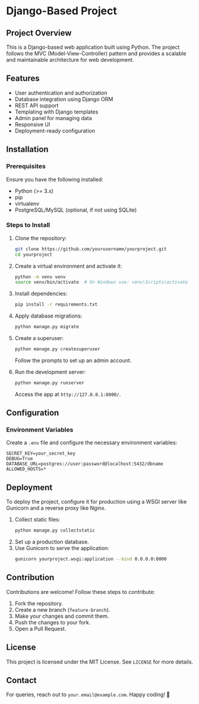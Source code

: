 # Django-Based Project

## Project Overview
This is a Django-based web application built using Python. The project follows the MVC (Model-View-Controller) pattern and provides a scalable and maintainable architecture for web development.

## Features
- User authentication and authorization
- Database integration using Django ORM
- REST API support
- Templating with Django templates
- Admin panel for managing data
- Responsive UI
- Deployment-ready configuration

## Installation

### Prerequisites
Ensure you have the following installed:
- Python (>= 3.x)
- pip
- virtualenv
- PostgreSQL/MySQL (optional, if not using SQLite)

### Steps to Install
1. Clone the repository:
   ```bash
   git clone https://github.com/yourusername/yourproject.git
   cd yourproject
   ```

2. Create a virtual environment and activate it:
   ```bash
   python -m venv venv
   source venv/bin/activate  # On Windows use: venv\Scripts\activate
   ```

3. Install dependencies:
   ```bash
   pip install -r requirements.txt
   ```

4. Apply database migrations:
   ```bash
   python manage.py migrate
   ```

5. Create a superuser:
   ```bash
   python manage.py createsuperuser
   ```
   Follow the prompts to set up an admin account.

6. Run the development server:
   ```bash
   python manage.py runserver
   ```
   Access the app at `http://127.0.0.1:8000/`.

## Configuration
### Environment Variables
Create a `.env` file and configure the necessary environment variables:
```env
SECRET_KEY=your_secret_key
DEBUG=True
DATABASE_URL=postgres://user:password@localhost:5432/dbname
ALLOWED_HOSTS=*
```

## Deployment
To deploy the project, configure it for production using a WSGI server like Gunicorn and a reverse proxy like Nginx.

1. Collect static files:
   ```bash
   python manage.py collectstatic
   ```
2. Set up a production database.
3. Use Gunicorn to serve the application:
   ```bash
   gunicorn yourproject.wsgi:application --bind 0.0.0.0:8000
   ```

## Contribution
Contributions are welcome! Follow these steps to contribute:
1. Fork the repository.
2. Create a new branch (`feature-branch`).
3. Make your changes and commit them.
4. Push the changes to your fork.
5. Open a Pull Request.

## License
This project is licensed under the MIT License. See `LICENSE` for more details.

## Contact
For queries, reach out to `your.email@example.com`. Happy coding! 🚀
